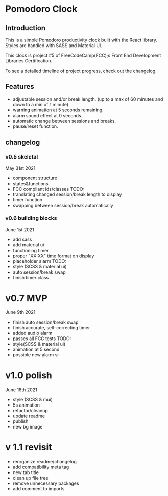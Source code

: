 # Pomodoro Clock

## Introduction

This is a simple Pomodoro productivity clock built with the React library. Styles are handled with SASS and Material UI.

This clock is project #5 of FreeCodeCamp(FCC);s Front End Development Libraries Certification.

To see a detailed timeline of project progress, check out the changelog.

## Features

* adjustable session and/or break length. (up to a max of 60 minutes and down to a min of 1 minute)
* warning animation at 5 seconds remaining.
* alarm sound effect at 0 seconds.
* automatic change between sessions and breaks.
* pause/reset function.

## changelog

### v0.5 skeletal 
 May 31st 2021
 - component structure
 - states&functions
 - FCC compliant ids/classes
 TODO:
 - translating changed session/break length to display
 - timer function
 - swapping between session/break automatically

 ### v0.6 building blocks
 June 1st 2021
  - add sass
  - add material ui
  - functioning timer
  - proper "XX:XX" time format on display
  - placeholder alarm
 TODO:
 - style (SCSS & material ui)
 - auto session/break swap
 - finish timer class

 # v0.7 MVP
 June 9th 2021
  - finish auto session/break swap
  - finish accurate, self-correcting timer
  - added audio alarm 
  - passes all FCC tests
  TODO:
 - style(SCSS & material ui)
 - animation at 5 second  
 - possible new alarm sr  

# v1.0 polish
June 16th 2021
 - style (SCSS & mui)
 - 5s animation
 - refactor/cleanup
 - update readme
 - publish
 - new bg image

# v 1.1 revisit
 - reorganize readme/changelog
 - add compatibility meta tag
 - new tab title
 - clean up file tree
 - remove unnecessary packages
 - add comment to imports
